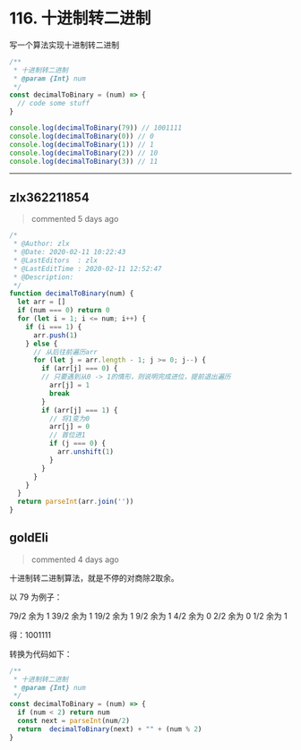 
 # 116. 十进制转二进制 
 写一个算法实现十进制转二进制

```javascript
/**
 * 十进制转二进制
 * @param {Int} num 
 */
const decimalToBinary = (num) => {
  // code some stuff
}

console.log(decimalToBinary(79)) // 1001111
console.log(decimalToBinary(0)) // 0 
console.log(decimalToBinary(1)) // 1 
console.log(decimalToBinary(2)) // 10 
console.log(decimalToBinary(3)) // 11 
``` 
 ***
## zlx362211854 
 > commented 5 days ago 


```js
/*
 * @Author: zlx
 * @Date: 2020-02-11 10:22:43
 * @LastEditors  : zlx
 * @LastEditTime : 2020-02-11 12:52:47
 * @Description: 
 */
function decimalToBinary(num) {
  let arr = []
  if (num === 0) return 0
  for (let i = 1; i <= num; i++) {
    if (i === 1) {
      arr.push(1)
    } else {
      // 从后往前遍历arr
      for (let j = arr.length - 1; j >= 0; j--) {
        if (arr[j] === 0) {
        // 只要遇到从0 -> 1的情形，则说明完成进位，提前退出遍历
          arr[j] = 1
          break
        }
        if (arr[j] === 1) {
          // 将1变为0
          arr[j] = 0
          // 首位进1
          if (j === 0) {
            arr.unshift(1)
          }
        }
      }
    }
  }
  return parseInt(arr.join(''))
}

```
## goldEli 
 > commented 4 days ago 

十进制转二进制算法，就是不停的对商除2取余。

以 79 为例子：

79/2 余为 1
39/2 余为 1
19/2 余为 1
9/2  余为 1
4/2  余为 0
2/2  余为 0
1/2  余为 1

得：1001111

转换为代码如下：

```javascript
/**
 * 十进制转二进制
 * @param {Int} num 
 */
const decimalToBinary = (num) => {
  if (num < 2) return num
  const next = parseInt(num/2)
  return  decimalToBinary(next) + "" + (num % 2)
}

```